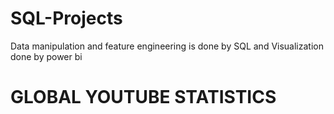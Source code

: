 # SQL-Projects
Data manipulation and feature engineering is done by SQL and Visualization done by power bi

# GLOBAL YOUTUBE STATISTICS

